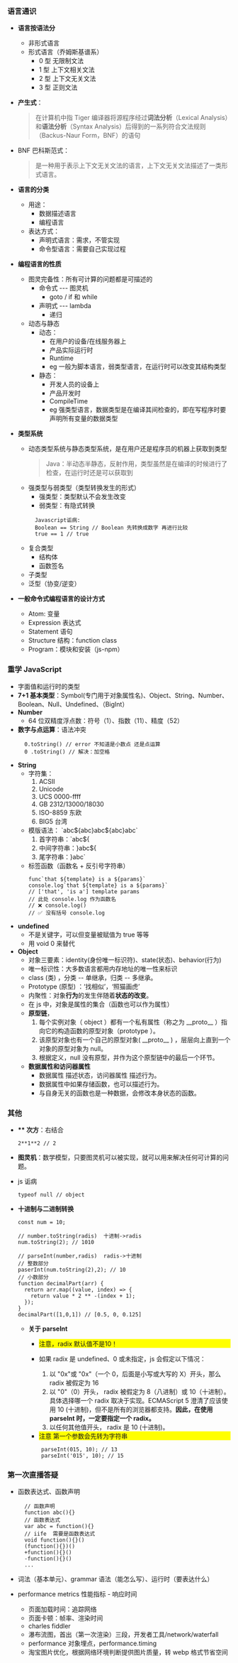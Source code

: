 ### 语言通识

- **语言按语法分**
  - 非形式语言
  - 形式语言（乔姆斯基谱系）
    - 0 型 无限制文法
    - 1 型 上下文相关文法
    - 2 型 上下文无关文法
    - 3 型 正则文法
- **产生式**：
  > 在计算机中指 Tiger 编译器将源程序经过**词法分析**（Lexical Analysis）和**语法分析**（Syntax Analysis）后得到的一系列符合文法规则（Backus-Naur Form，BNF）的语句
- BNF 巴科斯范式：

  > 是一种用于表示上下文无关文法的语言，上下文无关文法描述了一类形式语言。

- **语言的分类**

  - 用途：
    - 数据描述语言
    - 编程语言
  - 表达方式：
    - 声明式语言：需求，不管实现
    - 命令型语言：需要自己实现过程
      <br>

- **编程语言的性质**

  - 图灵完备性：所有可计算的问题都是可描述的
    - 命令式 --- 图灵机
      - goto / if 和 while
    - 声明式 --- lambda
      - 递归
  - 动态与静态
    - 动态：
      - 在用户的设备/在线服务器上
      - 产品实际运行时
      - Runtime
      - eg 一般为脚本语言，弱类型语言，在运行时可以改变其结构类型
    - 静态：
      - 开发人员的设备上
      - 产品开发时
      - CompileTime
      - eg 强类型语言，数据类型是在编译其间检查的，即在写程序时要声明所有变量的数据类型

- **类型系统**
  - 动态类型系统与静态类型系统，是在用户还是程序员的机器上获取到类型
    > Java：半动态半静态，反射作用，类型虽然是在编译的时候进行了检查，在运行时还是可以获取到
  - 强类型与弱类型（类型转换发生的形式）
    - 强类型：类型默认不会发生改变
    - 弱类型：有隐式转换
    ```
      Javascript诟病:
      Boolean == String // Boolean 先转换成数字 再进行比较
      true == 1 // true
    ```
  - 复合类型
    - 结构体
    - 函数签名
  - 子类型
  - 泛型（协变/逆变）
- **一般命令式编程语言的设计方式**
  - Atom: 变量
  - Expression 表达式
  - Statement 语句
  - Structure 结构：function class
  - Program：模块和安装（js-npm）

### 重学 JavaScript

- 字面值和运行时的类型
- **7+1 基本类型**：Symbol(专门用于对象属性名)、Object、String、Number、Boolean、Null、Undefined、（BigInt）
- **Number**
  - 64 位双精度浮点数：符号（1）、指数（11）、精度（52）
- **数字与点运算**：语法冲突
  ```
    0.toString() // error 不知道是小数点 还是点运算
    0 .toString() // 解决：加空格
  ```
- **String**
  - 字符集：
    1. ACSII
    2. Unicode
    3. UCS 0000-ffff
    4. GB 2312/13000/18030
    5. ISO-8859 东欧
    6. BIG5 台湾
  - 模版语法： \`abc\${abc}abc\${abc}abc\`
    1. 首字符串：`abc\${
    2. 中间字符串：}abc\${
    3. 尾字符串：}abc`
  - 标签函数（函数名 + 反引号字符串）
    ```
    func`that ${template} is a ${params}`
    console.log`that ${template} is a ${params}`
    // ['that', 'is a'] template params
    // 此处 console.log 作为函数名
    // ❌ console.log()
    // ✅ 没有括号 console.log
    ```
- **undefined**
  - 不是关键字，可以但变量被赋值为 true 等等
  - 用 void 0 来替代
- **Object**
  - 对象三要素：identity(身份唯一标识符)、state(状态)、behavior(行为)
  - 唯一标识性：大多数语言都用内存地址的唯一性来标识
  - class (类) ，分类 -- 单继承，归类 -- 多继承。
  - Prototype (原型) ：‘找相似’，‘照猫画虎’
  - 内聚性：对象**行为**的发生伴随着**状态的改变**。
  - 在 js 中，对象是属性的集合（函数也可以作为属性）
  - **原型链**，
    1. 每个实例对象（ object ）都有一个私有属性（称之为 \_\_proto\_\_ ）指向它的构造函数的原型对象（prototype ）。
    2. 该原型对象也有一个自己的原型对象( \_\_proto\_\_ ) ，层层向上直到一个对象的原型对象为 null。
    3. 根据定义，null 没有原型，并作为这个原型链中的最后一个环节。
  - **数据属性和访问器属性**
    - 数据属性 描述状态，访问器属性 描述行为。
    - 数据属性中如果存储函数，也可以描述行为。
    - 与自身无关的函数也是一种数据，会修改本身状态的函数。

### 其他

- **\*\* 次方**：右结合

  ```
  2**1**2 // 2
  ```

- **图灵机**：数学模型，只要图灵机可以被实现，就可以用来解决任何可计算的问题。
- js 诟病
  ```
  typeof null // object
  ```
- **十进制与二进制转换**

  ```
  const num = 10;

  // number.toString(radis)  十进制->radis
  num.toString(2); // 1010

  // parseInt(number,radis)  radis->十进制
  // 整数部分
  paserInt(num.toString(2),2); // 10
  // 小数部分
  function decimalPart(arr) {
    return arr.map((value, index) => {
      return value * 2 ** -(index + 1);
    });
  }
  decimalPart([1,0,1]) // [0.5, 0, 0.125]
  ```

  - **关于 parseInt**

    - <div style="background-color:yellow">注意，radix 默认值不是10！</div>
    - 如果 radix 是 undefined、0 或未指定，js 会假定以下情况：

      1.  以 "0x"或 "0x"（一个 0，后面是小写或大写的 X）开头，那么 radix 被假定为 16
      2.  以 "0"（0）开头， radix 被假定为 8（八进制）或 10（十进制）。具体选择哪一个 radix 取决于实现。ECMAScript 5 澄清了应该使用 10 (十进制)，但不是所有的浏览器都支持。**因此，在使用 parseInt 时，一定要指定一个 radix。**
      3.  以任何其他值开头， radix 是 10 (十进制)。

    - <div style="background-color:yellow">注意 第一个参数会先转为字符串</div>

    ```
        parseInt(015, 10); // 13
        parseInt('015', 10); // 15
    ```

### 第一次直播答疑

- 函数表达式、函数声明

  ```
    // 函数声明
    function abc(){}
    // 函数表达式
    var abc = function(){}
    // iife  需要是函数表达式
    void function(){}()
    (function(){})()
    +function(){}()
    -function(){}()
    ...
  ```

- 词法（基本单元）、grammar 语法（能怎么写）、运行时（要表达什么）
- performance metrics 性能指标 - 响应时间
  - 页面加载时间：追踪网络
  - 页面卡顿：帧率、渲染时间
  - charles fiddler
  - 瀑布流图，首出（第一次渲染）三段，开发者工具/network/waterfall
  - performance 对象埋点，performance.timing
  - 淘宝图片优化，根据网络环境判断提供图片质量，转 webp 格式节省空间
